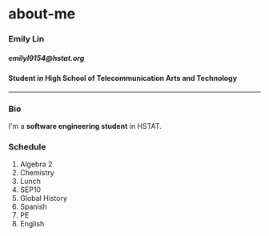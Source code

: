 # about-me

### Emily Lin 
##### _emilyl9154@hstat.org_
#### Student in High School of Telecommunication Arts and Technology
---
### Bio
I'm a **software engineering student** in HSTAT.

### Schedule
1. Algebra 2
2. Chemistry
3. Lunch
4. SEP10
5. Global History
6. Spanish
7. PE
8. English
